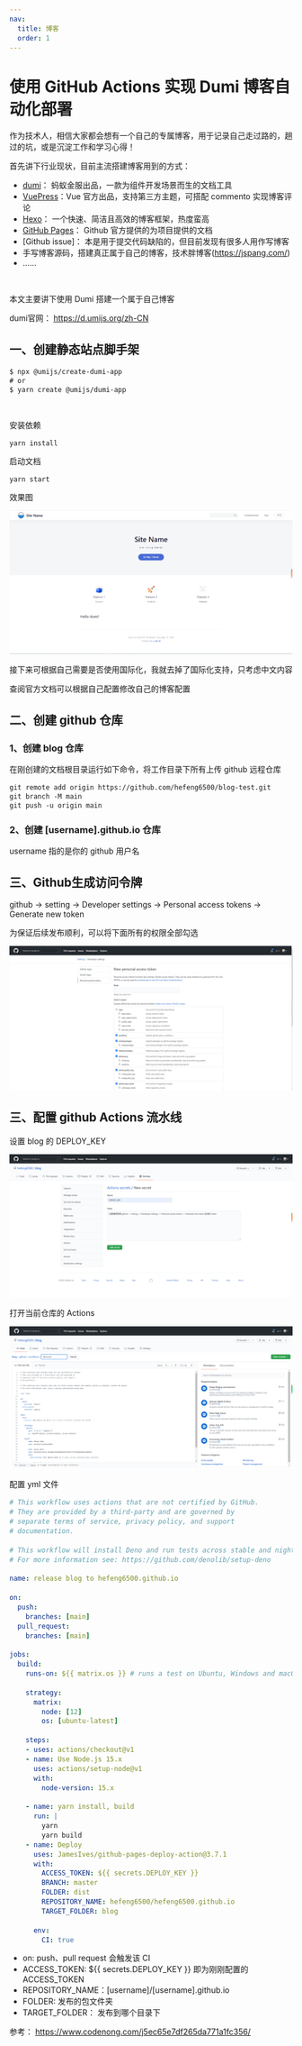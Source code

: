 ```yaml
---
nav:
  title: 博客
  order: 1
---
```


# 使用 GitHub Actions 实现 Dumi 博客自动化部署

作为技术人，相信大家都会想有一个自己的专属博客，用于记录自己走过路的，趟过的坑，或是沉淀工作和学习心得！

首先讲下行业现状，目前主流搭建博客用到的方式：

- [dumi](https://d.umijs.org/zh-CN)： 蚂蚁金服出品，一款为组件开发场景而生的文档工具
- [VuePress](https://vuepress.vuejs.org/zh/)：Vue 官方出品，支持第三方主题，可搭配 commento 实现博客评论
- [Hexo](https://hexo.io/zh-cn/)： 一个快速、简洁且高效的博客框架，热度蛮高
- [GitHub Pages](https://pages.github.com/)： Github 官方提供的为项目提供的文档
- [Github issue]： 本是用于提交代码缺陷的，但目前发现有很多人用作写博客
- 手写博客源码，搭建真正属于自己的博客，技术胖博客(https://jspang.com/)
- ......

<br />

本文主要讲下使用 Dumi 搭建一个属于自己博客

dumi官网： https://d.umijs.org/zh-CN

## 一、创建静态站点脚手架


```shell
$ npx @umijs/create-dumi-app
# or
$ yarn create @umijs/dumi-app
```
<br />

安装依赖
```shell
yarn install
```

启动文档
```shell
yarn start
```

效果图

![dumi](../assets/dumi-init.png)

接下来可根据自己需要是否使用国际化，我就去掉了国际化支持，只考虑中文内容

查阅官方文档可以根据自己配置修改自己的博客配置

## 二、创建 github 仓库

### 1、创建 blog 仓库

在刚创建的文档根目录运行如下命令，将工作目录下所有上传 github 远程仓库

```shell
git remote add origin https://github.com/hefeng6500/blog-test.git
git branch -M main
git push -u origin main
```

### 2、创建 [username].github.io 仓库

username 指的是你的 github 用户名

## 三、Github生成访问令牌

github -> setting -> Developer settings -> Personal access tokens -> Generate new token

为保证后续发布顺利，可以将下面所有的权限全部勾选

![generate-new-token](../assets/generate-new-token.png)


## 三、配置 github Actions 流水线

设置 blog 的 DEPLOY_KEY

![dumi](../assets/DEPLOY_KEY.png)



打开当前仓库的 Actions 

![github-actions](../assets/github-actions-init.png)

配置 yml 文件

```yml
# This workflow uses actions that are not certified by GitHub.
# They are provided by a third-party and are governed by
# separate terms of service, privacy policy, and support
# documentation.

# This workflow will install Deno and run tests across stable and nightly builds on Windows, Ubuntu and macOS.
# For more information see: https://github.com/denolib/setup-deno

name: release blog to hefeng6500.github.io

on:
  push:
    branches: [main]
  pull_request:
    branches: [main]

jobs:
  build:
    runs-on: ${{ matrix.os }} # runs a test on Ubuntu, Windows and macOS

    strategy:
      matrix:
        node: [12]
        os: [ubuntu-latest]

    steps:
    - uses: actions/checkout@v1
    - name: Use Node.js 15.x
      uses: actions/setup-node@v1
      with:
        node-version: 15.x

    - name: yarn install, build
      run: |
        yarn
        yarn build
    - name: Deploy
      uses: JamesIves/github-pages-deploy-action@3.7.1
      with:
        ACCESS_TOKEN: ${{ secrets.DEPLOY_KEY }}
        BRANCH: master
        FOLDER: dist
        REPOSITORY_NAME: hefeng6500/hefeng6500.github.io
        TARGET_FOLDER: blog

      env:
        CI: true
```

- on: push、pull request 会触发该 CI
- ACCESS_TOKEN: ${{ secrets.DEPLOY_KEY }} 即为刚刚配置的 ACCESS_TOKEN
- REPOSITORY_NAME：[username]/[username].github.io
- FOLDER: 发布的包文件夹
- TARGET_FOLDER： 发布到哪个目录下


参考： https://www.codenong.com/j5ec65e7df265da771a1fc356/








